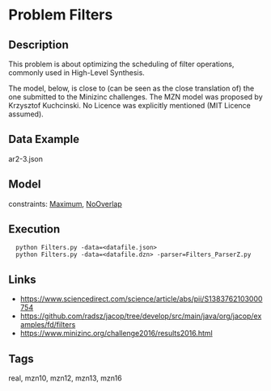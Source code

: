 # Problem Filters
## Description
This problem is about optimizing the scheduling of filter operations, commonly used in High-Level Synthesis.

The model, below, is close to (can be seen as the close translation of) the one submitted to the Minizinc challenges.
The MZN model was proposed by Krzysztof Kuchcinski.
No Licence was explicitly mentioned (MIT Licence assumed).

## Data Example
  ar2-3.json

## Model
  constraints: [Maximum](http://pycsp.org/documentation/constraints/Maximum), [NoOverlap](http://pycsp.org/documentation/constraints/NoOverlap)

## Execution
```
  python Filters.py -data=<datafile.json>
  python Filters.py -data=<datafile.dzn> -parser=Filters_ParserZ.py
```

## Links
  - https://www.sciencedirect.com/science/article/abs/pii/S1383762103000754
  - https://github.com/radsz/jacop/tree/develop/src/main/java/org/jacop/examples/fd/filters
  - https://www.minizinc.org/challenge2016/results2016.html

## Tags
  real, mzn10, mzn12, mzn13, mzn16
